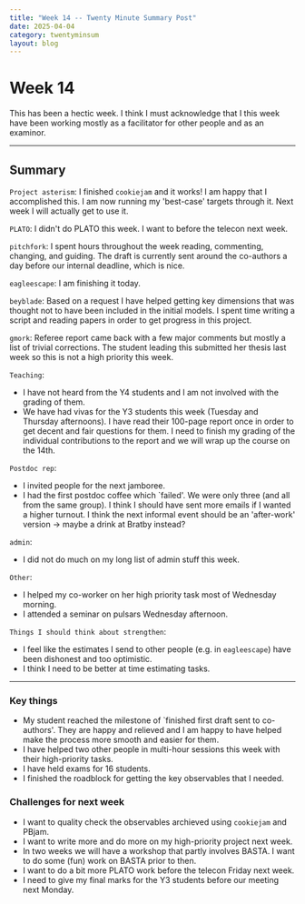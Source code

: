 ```yaml
---
title: "Week 14 -- Twenty Minute Summary Post"
date: 2025-04-04
category: twentyminsum
layout: blog
---
```

# Week 14
This has been a hectic week.
I think I must acknowledge that I this week have been working mostly as a facilitator for other people and as an examinor.

---
## Summary
`Project asterism`: I finished `cookiejam` and it works!
I am happy that I accomplished this. I am now running my 'best-case' targets through it.
Next week I will actually get to use it.

`PLATO`: I didn't do PLATO this week. I want to before the telecon next week.

`pitchfork`: I spent hours throughout the week reading, commenting, changing, and guiding.
The draft is currently sent around the co-authors a day before our internal deadline, which is nice.

`eagleescape`: I am finishing it today.

`beyblade`: Based on a request I have helped getting key dimensions that was thought not to have been included in the initial models.
 I spent time writing a script and reading papers in order to get progress in this project.

`gmork`: Referee report came back with a few major comments but mostly a list of trivial corrections.
The student leading this submitted her thesis last week so this is not a high priority this week.

`Teaching`:
- I have not heard from the Y4 students and I am not involved with the grading of them.
- We have had vivas for the Y3 students this week (Tuesday and Thursday afternoons).
I have read their 100-page report once in order to get decent and fair questions for them. 
I need to finish my grading of the individual contributions to the report and we will wrap up the course on the 14th.

`Postdoc rep`:
- I invited people for the next jamboree.
- I had the first postdoc coffee which `failed'. We were only three (and all from the same group).
I think I should have sent more emails if I wanted a higher turnout.
I think the next informal event should be an 'after-work' version -> maybe a drink at Bratby instead?

`admin`:
- I did not do much on my long list of admin stuff this week.

`Other`:
- I helped my co-worker on her high priority task most of Wednesday morning. 
- I attended a seminar on pulsars Wednesday afternoon.

`Things I should think about strengthen`:
- I feel like the estimates I send to other people (e.g. in `eagleescape`) have been dishonest and too optimistic.
- I think I need to be better at time estimating tasks. 

---

### Key things
- My student reached the milestone of `finished first draft sent to co-authors'.
They are happy and relieved and I am happy to have helped make the process more smooth and easier for them. 
- I have helped two other people in multi-hour sessions this week with their high-priority tasks.
- I have held exams for 16 students.
- I finished the roadblock for getting the key observables that I needed.

### Challenges for next week
- I want to quality check the observables archieved using `cookiejam` and PBjam.
- I want to write more and do more on my high-priority project next week.
- In two weeks we will have a workshop that partly involves BASTA. I want to do some (fun) work on BASTA prior to then.
- I want to do a bit more PLATO work before the telecon Friday next week.
- I need to give my final marks for the Y3 students before our meeting next Monday.
